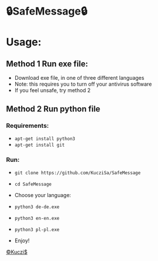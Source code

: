 # 🔒SafeMessage🔒
# Usage:
## Method 1 Run exe file:
* Download exe file, in one of three different languages
* Note: this requires you to turn off your antivirus software
* If you feel unsafe, try method 2

## Method 2 Run python file
### Requirements:

* ```apt-get install python3```
* ```apt-get install git```

### Run:

* ```git clone https://github.com/KucziSa/SafeMessage```
* ```cd SafeMessage```

* Choose your language: 
* ```python3 de-de.exe```
* ```python3 en-en.exe```
* ```python3 pl-pl.exe```
* Enjoy!

<a href="https://kuczis.mysocials.pl">©Kuczi$</a>
